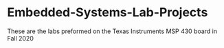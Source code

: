 # Embedded-Systems-Lab-Projects
These are the labs preformed on the Texas Instruments MSP 430 board in Fall 2020
